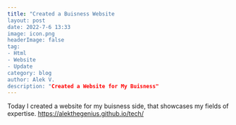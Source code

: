 ```yaml
---
title: "Created a Buisness Website
layout: post
date: 2022-7-6 13:33
image: icon.png
headerImage: false
tag:
- Html
- Website
- Update
category: blog
author: Alek V.
description: "Created a Website for My Buisness"
---
```


Today I created a website for my buisness side, that showcases my fields of expertise. https://alekthegenius.github.io/tech/
